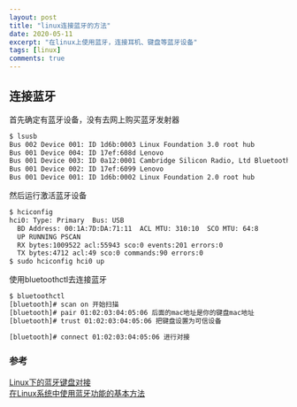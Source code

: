 ```yaml
---
layout: post
title: "linux连接蓝牙的方法"
date: 2020-05-11
excerpt: "在linux上使用蓝牙，连接耳机、键盘等蓝牙设备"
tags: [linux]
comments: true
---
```


## 连接蓝牙

首先确定有蓝牙设备，没有去网上购买蓝牙发射器  

```bash
$ lsusb
Bus 002 Device 001: ID 1d6b:0003 Linux Foundation 3.0 root hub
Bus 001 Device 004: ID 17ef:608d Lenovo
Bus 001 Device 003: ID 0a12:0001 Cambridge Silicon Radio, Ltd Bluetooth Dongle (HCI mode)
Bus 001 Device 002: ID 17ef:6099 Lenovo
Bus 001 Device 001: ID 1d6b:0002 Linux Foundation 2.0 root hub
```

然后运行激活蓝牙设备

```bash
$ hciconfig
hci0: Type: Primary  Bus: USB
  BD Address: 00:1A:7D:DA:71:11  ACL MTU: 310:10  SCO MTU: 64:8
  UP RUNNING PSCAN
  RX bytes:1009522 acl:55943 sco:0 events:201 errors:0
  TX bytes:4712 acl:49 sco:0 commands:90 errors:0
$ sudo hciconfig hci0 up
```

使用bluetoothctl去连接蓝牙

```bash
$ bluetoothctl
[bluetooth]# scan on 开始扫描
[bluetooth]# pair 01:02:03:04:05:06 后面的mac地址是你的键盘mac地址
[bluetooth]# trust 01:02:03:04:05:06 把键盘设置为可信设备

[bluetooth]# connect 01:02:03:04:05:06 进行对接
```

### 参考

[Linux下的蓝牙键盘对接](https://www.jianshu.com/p/a89c8a0fdd73)  
[在Linux系统中使用蓝牙功能的基本方法](https://www.jb51.net/LINUXjishu/379648.html)
